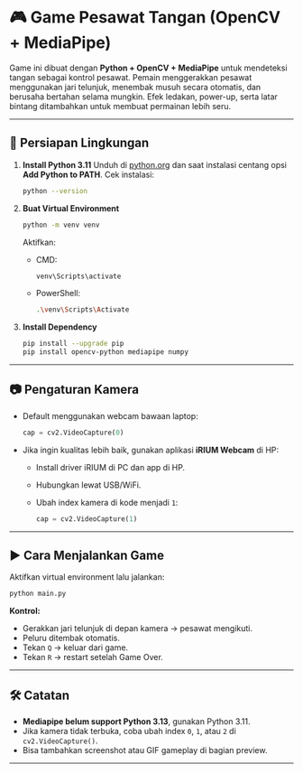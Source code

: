 # 🎮 Game Pesawat Tangan (OpenCV + MediaPipe)

Game ini dibuat dengan **Python + OpenCV + MediaPipe** untuk mendeteksi tangan sebagai kontrol pesawat. Pemain menggerakkan pesawat menggunakan jari telunjuk, menembak musuh secara otomatis, dan berusaha bertahan selama mungkin. Efek ledakan, power-up, serta latar bintang ditambahkan untuk membuat permainan lebih seru.

---

## 🚀 Persiapan Lingkungan

1. **Install Python 3.11**
   Unduh di [python.org](https://www.python.org/downloads/windows/) dan saat instalasi centang opsi **Add Python to PATH**.
   Cek instalasi:

   ```bash
   python --version
   ```

2. **Buat Virtual Environment**

   ```bash
   python -m venv venv
   ```

   Aktifkan:

   * CMD:

     ```bash
     venv\Scripts\activate
     ```
   * PowerShell:

     ```bash
     .\venv\Scripts\Activate
     ```

3. **Install Dependency**

   ```bash
   pip install --upgrade pip
   pip install opencv-python mediapipe numpy
   ```

---

## 📷 Pengaturan Kamera

* Default menggunakan webcam bawaan laptop:

  ```python
  cap = cv2.VideoCapture(0)
  ```
* Jika ingin kualitas lebih baik, gunakan aplikasi **iRIUM Webcam** di HP:

  * Install driver iRIUM di PC dan app di HP.
  * Hubungkan lewat USB/WiFi.
  * Ubah index kamera di kode menjadi `1`:

    ```python
    cap = cv2.VideoCapture(1)
    ```

---

## ▶️ Cara Menjalankan Game

Aktifkan virtual environment lalu jalankan:

```bash
python main.py
```

**Kontrol:**

* Gerakkan jari telunjuk di depan kamera → pesawat mengikuti.
* Peluru ditembak otomatis.
* Tekan `Q` → keluar dari game.
* Tekan `R` → restart setelah Game Over.

---

## 🛠️ Catatan

* **Mediapipe belum support Python 3.13**, gunakan Python 3.11.
* Jika kamera tidak terbuka, coba ubah index `0`, `1`, atau `2` di `cv2.VideoCapture()`.
* Bisa tambahkan screenshot atau GIF gameplay di bagian preview.

---
